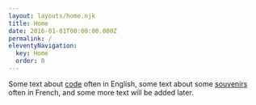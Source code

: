 ```yaml
---
layout: layouts/home.njk
title: Home
date: 2016-01-01T00:00:00.000Z
permalink: /
eleventyNavigation:
  key: Home
  order: 0
---
```


Some text about [code](/tags/coding/) often in English, some text about some [souvenirs](/tags/souvenirs/) often in French, and some more text will be added later.
